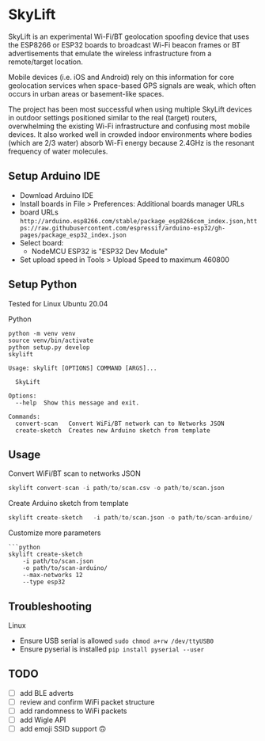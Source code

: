 # SkyLift

SkyLift is an experimental Wi-Fi/BT geolocation spoofing device that uses the ESP8266 or ESP32 boards to broadcast Wi-Fi beacon frames or BT advertisements that emulate the wireless infrastructure from a remote/target location. 

Mobile devices (i.e. iOS and Android) rely on this information for core geolocation services when space-based GPS signals are weak, which often occurs in urban areas or basement-like spaces.

The project has been most successful when using multiple SkyLift devices in outdoor settings positioned similar to the real (target) routers, overwhelming the existing Wi-Fi infrastructure and confusing most mobile devices. It also worked well in crowded indoor environments where bodies (which are 2/3 water) absorb Wi-Fi energy because 2.4GHz is the resonant frequency of water molecules.

## Setup Arduino IDE

- Download Arduino IDE
- Install boards in File > Preferences: Additional boards manager URLs
- board URLs `http://arduino.esp8266.com/stable/package_esp8266com_index.json,https://raw.githubusercontent.com/espressif/arduino-esp32/gh-pages/package_esp32_index.json`
- Select board:
	- NodeMCU ESP32 is "ESP32 Dev Module"
- Set upload speed in Tools > Upload Speed to maximum 460800


## Setup Python

Tested for Linux Ubuntu 20.04

Python	
```
python -m venv venv
source venv/bin/activate
python setup.py develop
skylift
```

```
Usage: skylift [OPTIONS] COMMAND [ARGS]...

  SkyLift

Options:
  --help  Show this message and exit.

Commands:
  convert-scan   Convert WiFi/BT network can to Networks JSON
  create-sketch  Creates new Arduino sketch from template
  ```
  

## Usage

Convert WiFi/BT scan to networks JSON
```python
skylift convert-scan -i path/to/scan.csv -o path/to/scan.json
```

Create Arduino sketch from template
```python
skylift create-sketch	-i path/to/scan.json -o path/to/scan-arduino/
```

Customize more parameters
```
```python
skylift create-sketch
	-i path/to/scan.json
	-o path/to/scan-arduino/
	--max-networks 12
	--type esp32
```


## Troubleshooting

Linux
- Ensure USB serial is allowed `sudo chmod a+rw /dev/ttyUSB0`
- Ensure pyserial is installed `pip install pyserial --user`


## TODO
- [ ] add BLE adverts
- [ ] review and confirm WiFi packet structure
- [ ] add randomness to WiFi packets
- [ ] add Wigle API
- [ ] add emoji SSID support 🙃